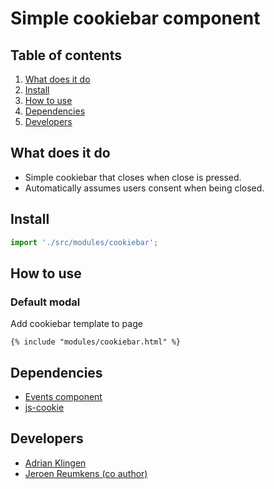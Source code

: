 
# Simple cookiebar component

## Table of contents
1. [What does it do](#markdown-header-what-does-it-do)
2. [Install](#markdown-header-install)
3. [How to use](#markdown-header-how-to-use)
4. [Dependencies](#markdown-header-dependencies)
5. [Developers](#markdown-header-developers)


## What does it do
* Simple cookiebar that closes when close is pressed.
* Automatically assumes users consent when being closed.

## Install
```javascript
import './src/modules/cookiebar';
```

## How to use

### Default modal
Add cookiebar template to page

```htmlmixed
{% include "modules/cookiebar.html" %}
```

## Dependencies
* [Events component](/utilities/events/)
* [js-cookie](https://www.npmjs.com/package/js-cookie)

## Developers
* [Adrian Klingen](mailto:adrian@tamtam.nl)
* [Jeroen Reumkens (co author)](mailto:jeroen.reumkens@tamtam.nl)
